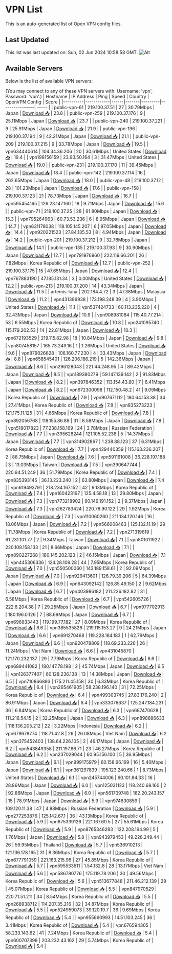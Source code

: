 # VPN List

This is an auto-generated list of Open VPN config files.

## Last Updated

This list was last updated on: Sun, 02 Jun 2024 10:58:58 GMT.
![Alt](https://repobeats.axiom.co/api/embed/186b98318ef1479477931607c1ad7d823f12451f.svg "Repobeats analytics image")

## Available Servers

Below is the list of available VPN servers:

(You may connect to any of these VPN servers with: Username: 'vpn', Password: 'vpn'.)
| Hostname | IP Address | Ping | Speed | Country | OpenVPN Config | Score |
|----------|------------|------|-------|---------|----------------| ----- |
| public-vpn-61 | 219.100.37.51 | 27 | 30.79Mbps | Japan | [Download 📥](./configs/server_0_JP.ovpn) | 23.8 |
| public-vpn-259 | 219.100.37.176 | 9 | 25.11Mbps | Japan | [Download 📥](./configs/server_1_JP.ovpn) | 23.7 |
| public-vpn-240 | 219.100.37.221 | 9 | 25.91Mbps | Japan | [Download 📥](./configs/server_2_JP.ovpn) | 21.9 |
| public-vpn-196 | 219.100.37.194 | 9 | 42.21Mbps | Japan | [Download 📥](./configs/server_3_JP.ovpn) | 21.1 |
| public-vpn-209 | 219.100.37.215 | 9 | 33.78Mbps | Japan | [Download 📥](./configs/server_4_JP.ovpn) | 19.5 |
| vpn634440614 | 104.34.36.206 | 20 | 30.61Mbps | United States | [Download 📥](./configs/server_5_US.ovpn) | 19.4 |
| vpn198156159 | 23.93.50.164 | 3 | 31.47Mbps | United States | [Download 📥](./configs/server_6_US.ovpn) | 19.0 |
| public-vpn-231 | 219.100.37.170 | 11 | 39.45Mbps | Japan | [Download 📥](./configs/server_7_JP.ovpn) | 18.4 |
| public-vpn-142 | 219.100.37.114 | 16 | 262.65Mbps | Japan | [Download 📥](./configs/server_8_JP.ovpn) | 18.0 |
| public-vpn-48 | 219.100.37.12 | 28 | 101.23Mbps | Japan | [Download 📥](./configs/server_9_JP.ovpn) | 17.6 |
| public-vpn-158 | 219.100.37.123 | 21 | 78.73Mbps | Japan | [Download 📥](./configs/server_10_JP.ovpn) | 16.7 |
| vpn595454165 | 126.23.147.160 | 18 | 9.71Mbps | Japan | [Download 📥](./configs/server_11_JP.ovpn) | 15.6 |
| public-vpn-71 | 219.100.37.25 | 28 | 61.80Mbps | Japan | [Download 📥](./configs/server_12_JP.ovpn) | 15.3 |
| vpn795264963 | 60.73.53.236 | 6 | 8.95Mbps | Japan | [Download 📥](./configs/server_13_JP.ovpn) | 14.7 |
| vpn631178038 | 118.105.145.207 | 6 | 97.05Mbps | Japan | [Download 📥](./configs/server_14_JP.ovpn) | 14.4 |
| vpn920221523 | 27.84.135.53 | 8 | 4.94Mbps | Japan | [Download 📥](./configs/server_15_JP.ovpn) | 14.2 |
| public-vpn-201 | 219.100.37.212 | 9 | 32.78Mbps | Japan | [Download 📥](./configs/server_16_JP.ovpn) | 14.1 |
| public-vpn-135 | 219.100.37.93 | 9 | 30.90Mbps | Japan | [Download 📥](./configs/server_17_JP.ovpn) | 12.7 |
| vpn791976960 | 222.119.66.201 | 26 | 7.82Mbps | Korea Republic of | [Download 📥](./configs/server_18_KR.ovpn) | 12.7 |
| public-vpn-252 | 219.100.37.175 | 15 | 47.65Mbps | Japan | [Download 📥](./configs/server_19_JP.ovpn) | 12.4 |
| vpn767883190 | 47.185.131.34 | 3 | 0.00Mbps | United States | [Download 📥](./configs/server_20_US.ovpn) | 12.2 |
| public-vpn-213 | 219.100.37.200 | 14 | 43.34Mbps | Japan | [Download 📥](./configs/server_21_JP.ovpn) | 11.5 |
| artemis-luna | 202.184.4.72 | 3 | 47.38Mbps | Malaysia | [Download 📥](./configs/server_22_MY.ovpn) | 11.2 |
| vpn431396938 | 173.198.248.39 | 4 | 3.90Mbps | United States | [Download 📥](./configs/server_23_US.ovpn) | 11.1 |
| vpn537424733 | 60.113.235.220 | 4 | 32.43Mbps | Japan | [Download 📥](./configs/server_24_JP.ovpn) | 10.9 |
| vpn908981084 | 115.40.77.214 | 53 | 6.55Mbps | Korea Republic of | [Download 📥](./configs/server_25_KR.ovpn) | 10.8 |
| vpn241095740 | 115.179.202.53 | 14 | 22.81Mbps | Japan | [Download 📥](./configs/server_26_JP.ovpn) | 10.3 |
| vpn672193529 | 219.115.82.98 | 18 | 10.84Mbps | Japan | [Download 📥](./configs/server_27_JP.ovpn) | 9.8 |
| vpn807458157 | 165.73.249.16 | 1 | 1.26Mbps | United States | [Download 📥](./configs/server_28_US.ovpn) | 9.6 |
| vpn879026628 | 106.160.77.230 | 4 | 33.43Mbps | Japan | [Download 📥](./configs/server_29_JP.ovpn) | 8.8 |
| vpn658545401 | 126.206.186.219 | 5 | 142.36Mbps | Japan | [Download 📥](./configs/server_30_JP.ovpn) | 8.6 |
| vpn296128043 | 221.44.248.95 | 4 | 89.42Mbps | Japan | [Download 📥](./configs/server_31_JP.ovpn) | 8.5 |
| vpn189380279 | 59.147.139.142 | 2 | 91.83Mbps | Japan | [Download 📥](./configs/server_32_JP.ovpn) | 8.2 |
| vpn397846352 | 113.154.43.80 | 7 | 6.41Mbps | Japan | [Download 📥](./configs/server_33_JP.ovpn) | 8.2 |
| vpn672300098 | 112.150.48.2 | 41 | 9.09Mbps | Korea Republic of | [Download 📥](./configs/server_34_KR.ovpn) | 7.9 |
| vpn907671112 | 180.64.153.38 | 34 | 27.41Mbps | Korea Republic of | [Download 📥](./configs/server_35_KR.ovpn) | 7.8 |
| vpn835273223 | 121.175.11.125 | 31 | 4.66Mbps | Korea Republic of | [Download 📥](./configs/server_36_KR.ovpn) | 7.8 |
| vpn892056768 | 118.155.86.89 | 31 | 8.58Mbps | Japan | [Download 📥](./configs/server_37_JP.ovpn) | 7.8 |
| vpn518017823 | 77.238.158.169 | 24 | 3.78Mbps | Russian Federation | [Download 📥](./configs/server_38_RU.ovpn) | 7.7 |
| vpn395628244 | 121.105.52.238 | 5 | 14.37Mbps | Japan | [Download 📥](./configs/server_39_JP.ovpn) | 7.7 |
| vpn314902867 | 1.238.88.123 | 37 | 6.31Mbps | Korea Republic of | [Download 📥](./configs/server_40_KR.ovpn) | 7.7 |
| vpn429440359 | 115.163.236.207 | 2 | 88.75Mbps | Japan | [Download 📥](./configs/server_41_JP.ovpn) | 7.6 |
| vpn591161008 | 36.228.197.188 | 3 | 13.03Mbps | Taiwan | [Download 📥](./configs/server_42_TW.ovpn) | 7.5 |
| vpn390647744 | 220.94.51.249 | 36 | 51.79Mbps | Korea Republic of | [Download 📥](./configs/server_43_KR.ovpn) | 7.4 |
| vpn835393145 | 36.13.223.240 | 2 | 63.80Mbps | Japan | [Download 📥](./configs/server_44_JP.ovpn) | 7.4 |
| vpn619493791 | 218.234.167.152 | 42 | 9.13Mbps | Korea Republic of | [Download 📥](./configs/server_45_KR.ovpn) | 7.4 |
| vpn160423197 | 125.4.58.18 | 13 | 29.80Mbps | Japan | [Download 📥](./configs/server_46_JP.ovpn) | 7.3 |
| vpn773218902 | 90.149.191.152 | 2 | 9.37Mbps | Japan | [Download 📥](./configs/server_47_JP.ovpn) | 7.3 |
| vpn262783424 | 220.78.90.122 | 29 | 1.92Mbps | Korea Republic of | [Download 📥](./configs/server_48_KR.ovpn) | 7.3 |
| vpn110060260 | 211.134.120.146 | 16 | 18.06Mbps | Japan | [Download 📥](./configs/server_49_JP.ovpn) | 7.2 |
| vpn566008463 | 125.132.11.19 | 29 | 11.78Mbps | Korea Republic of | [Download 📥](./configs/server_50_KR.ovpn) | 7.2 |
| vpn271319619 | 61.231.101.77 | 2 | 9.34Mbps | Taiwan | [Download 📥](./configs/server_51_TW.ovpn) | 7.1 |
| vpn801011922 | 220.108.158.133 | 21 | 8.66Mbps | Japan | [Download 📥](./configs/server_52_JP.ovpn) | 7.1 |
| vpn890227268 | 180.145.202.123 | 2 | 46.15Mbps | Japan | [Download 📥](./configs/server_53_JP.ovpn) | 7.1 |
| vpn445306336 | 124.28.109.28 | 44 | 7.95Mbps | Korea Republic of | [Download 📥](./configs/server_54_KR.ovpn) | 7.0 |
| vpn550500060 | 143.189.158.61 | 2 | 92.09Mbps | Japan | [Download 📥](./configs/server_55_JP.ovpn) | 7.0 |
| vpn929413601 | 126.79.39.206 | 5 | 64.39Mbps | Japan | [Download 📥](./configs/server_56_JP.ovpn) | 6.9 |
| vpn643092142 | 126.85.49.150 | 2 | 9.62Mbps | Japan | [Download 📥](./configs/server_57_JP.ovpn) | 6.7 |
| vpn403986182 | 211.226.182.82 | 31 | 6.58Mbps | Korea Republic of | [Download 📥](./configs/server_58_KR.ovpn) | 6.7 |
| vpn542605726 | 222.6.204.38 | 7 | 29.25Mbps | Japan | [Download 📥](./configs/server_59_JP.ovpn) | 6.7 |
| vpn977702913 | 180.196.0.126 | 7 | 88.69Mbps | Japan | [Download 📥](./configs/server_60_JP.ovpn) | 6.7 |
| vpn696933443 | 119.199.77.182 | 27 | 8.09Mbps | Korea Republic of | [Download 📥](./configs/server_61_KR.ovpn) | 6.6 |
| vpn385535826 | 219.115.153.27 | 9 | 24.21Mbps | Japan | [Download 📥](./configs/server_62_JP.ovpn) | 6.6 |
| vpn691270468 | 119.228.184.183 | 1 | 62.79Mbps | Japan | [Download 📥](./configs/server_63_JP.ovpn) | 6.6 |
| vpn920478809 | 118.69.233.226 | 26 | 11.24Mbps | Viet Nam | [Download 📥](./configs/server_64_VN.ovpn) | 6.6 |
| vpn431045870 | 121.170.232.137 | 29 | 7.79Mbps | Korea Republic of | [Download 📥](./configs/server_65_KR.ovpn) | 6.6 |
| vpn689441082 | 180.147.78.198 | 2 | 45.74Mbps | Japan | [Download 📥](./configs/server_66_JP.ovpn) | 6.5 |
| vpn126377407 | 60.128.236.138 | 13 | 14.38Mbps | Japan | [Download 📥](./configs/server_67_JP.ovpn) | 6.5 |
| vpn710866893 | 175.211.45.158 | 30 | 6.33Mbps | Korea Republic of | [Download 📥](./configs/server_68_KR.ovpn) | 6.4 |
| vpn265461905 | 58.238.196.140 | 31 | 72.25Mbps | Korea Republic of | [Download 📥](./configs/server_69_KR.ovpn) | 6.4 |
| vpn499303745 | 27.83.176.240 | 2 | 86.91Mbps | Japan | [Download 📥](./configs/server_70_JP.ovpn) | 6.4 |
| vpn333076637 | 125.247.184.231 | 36 | 6.84Mbps | Korea Republic of | [Download 📥](./configs/server_71_KR.ovpn) | 6.3 |
| vpn687470628 | 111.216.54.15 | 2 | 32.25Mbps | Japan | [Download 📥](./configs/server_72_JP.ovpn) | 6.3 |
| vpn898886633 | 118.136.205.212 | 22 | 3.22Mbps | Indonesia | [Download 📥](./configs/server_73_ID.ovpn) | 6.2 |
| vpn679678774 | 118.71.42.8 | 26 | 26.08Mbps | Viet Nam | [Download 📥](./configs/server_74_VN.ovpn) | 6.2 |
| vpn375452403 | 138.64.226.105 | 2 | 46.17Mbps | Japan | [Download 📥](./configs/server_75_JP.ovpn) | 6.2 |
| vpn543849358 | 211.197.86.71 | 23 | 46.27Mbps | Korea Republic of | [Download 📥](./configs/server_76_KR.ovpn) | 6.2 |
| vpn237029044 | 60.95.156.100 | 5 | 36.95Mbps | Japan | [Download 📥](./configs/server_77_JP.ovpn) | 6.1 |
| vpn999175979 | 60.158.66.169 | 16 | 5.40Mbps | Japan | [Download 📥](./configs/server_78_JP.ovpn) | 6.1 |
| vpn361297839 | 195.123.240.66 | 1 | 8.73Mbps | United States | [Download 📥](./configs/server_79_US.ovpn) | 6.1 |
| vpn245744006 | 60.101.84.33 | 16 | 28.86Mbps | Japan | [Download 📥](./configs/server_80_JP.ovpn) | 6.0 |
| vpn125031123 | 118.240.68.160 | 2 | 92.86Mbps | Japan | [Download 📥](./configs/server_81_JP.ovpn) | 6.0 |
| vpn561709748 | 182.20.243.157 | 15 | 78.91Mbps | Japan | [Download 📥](./configs/server_82_JP.ovpn) | 5.9 |
| vpn974630859 | 109.120.11.38 | 47 | 4.88Mbps | Russian Federation | [Download 📥](./configs/server_83_RU.ovpn) | 5.9 |
| vpn277253876 | 125.142.67.1 | 36 | 43.13Mbps | Korea Republic of | [Download 📥](./configs/server_84_KR.ovpn) | 5.9 |
| vpn675339126 | 221.167.60.5 | 27 | 55.61Mbps | Korea Republic of | [Download 📥](./configs/server_85_KR.ovpn) | 5.9 |
| vpn8765346283 | 122.208.194.99 | 5 | 1.76Mbps | Japan | [Download 📥](./configs/server_86_JP.ovpn) | 5.8 |
| vpn943979453 | 49.228.249.44 | 26 | 59.95Mbps | Thailand | [Download 📥](./configs/server_87_TH.ovpn) | 5.7 |
| vpn536910213 | 121.136.178.165 | 31 | 8.36Mbps | Korea Republic of | [Download 📥](./configs/server_88_KR.ovpn) | 5.7 |
| vpn677791059 | 221.163.215.96 | 27 | 45.85Mbps | Korea Republic of | [Download 📥](./configs/server_89_KR.ovpn) | 5.7 |
| vpn595533511 | 1.54.132.8 | 28 | 13.17Mbps | Viet Nam | [Download 📥](./configs/server_90_VN.ovpn) | 5.6 |
| vpn586780776 | 175.119.78.206 | 30 | 49.56Mbps | Korea Republic of | [Download 📥](./configs/server_91_KR.ovpn) | 5.6 |
| vpn513677848 | 211.46.212.139 | 29 | 45.07Mbps | Korea Republic of | [Download 📥](./configs/server_92_KR.ovpn) | 5.5 |
| vpn847970529 | 220.71.51.211 | 34 | 8.54Mbps | Korea Republic of | [Download 📥](./configs/server_93_KR.ovpn) | 5.5 |
| vpn268938712 | 114.207.35.216 | 32 | 34.87Mbps | Korea Republic of | [Download 📥](./configs/server_94_KR.ovpn) | 5.5 |
| vpn524959073 | 39.120.19.7 | 36 | 9.69Mbps | Korea Republic of | [Download 📥](./configs/server_95_KR.ovpn) | 5.4 |
| vpn955660993 | 14.51.103.245 | 36 | 3.41Mbps | Korea Republic of | [Download 📥](./configs/server_96_KR.ovpn) | 5.4 |
| vpn676594305 | 58.233.143.62 | 41 | 7.24Mbps | Korea Republic of | [Download 📥](./configs/server_97_KR.ovpn) | 5.4 |
| vpn600707398 | 203.232.43.162 | 29 | 5.74Mbps | Korea Republic of | [Download 📥](./configs/server_98_KR.ovpn) | 5.4 |
